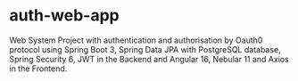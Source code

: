 # auth-web-app
Web System Project with authentication and authorisation by Oauth0 protocol using Spring Boot 3, Spring Data JPA with PostgreSQL database, Spring Security 6, JWT in the Backend and Angular 16, Nebular 11 and Axios in the Frontend.

